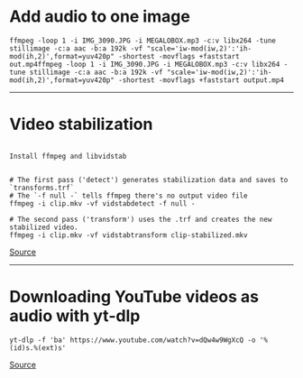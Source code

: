 

# Add audio to one image
```
ffmpeg -loop 1 -i IMG_3090.JPG -i MEGALOBOX.mp3 -c:v libx264 -tune stillimage -c:a aac -b:a 192k -vf "scale='iw-mod(iw,2)':'ih-mod(ih,2)',format=yuv420p" -shortest -movflags +faststart out.mp4ffmpeg -loop 1 -i IMG_3090.JPG -i MEGALOBOX.mp3 -c:v libx264 -tune stillimage -c:a aac -b:a 192k -vf "scale='iw-mod(iw,2)':'ih-mod(ih,2)',format=yuv420p" -shortest -movflags +faststart output.mp4
```

-------------------------

# Video stabilization

```

Install ffmpeg and libvidstab


# The first pass ('detect') generates stabilization data and saves to `transforms.trf`
# The `-f null -` tells ffmpeg there's no output video file
ffmpeg -i clip.mkv -vf vidstabdetect -f null -

# The second pass ('transform') uses the .trf and creates the new stabilized video.
ffmpeg -i clip.mkv -vf vidstabtransform clip-stabilized.mkv
```

[Source](https://www.paulirish.com/2021/video-stabilization-with-ffmpeg-and-vidstab/)

---------------------------------------


# Downloading YouTube videos as audio with yt-dlp

```
yt-dlp -f 'ba' https://www.youtube.com/watch?v=dQw4w9WgXcQ -o '%(id)s.%(ext)s'
```

[Source](https://write.corbpie.com/downloading-youtube-videos-as-audio-with-yt-dlp/)
